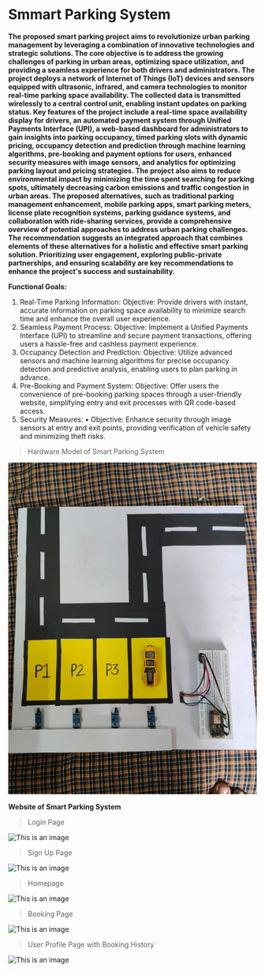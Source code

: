 # Smmart Parking System

**The proposed smart parking project aims to revolutionize urban parking management by leveraging a combination of innovative technologies and strategic solutions. The core objective is to address the growing challenges of parking in urban areas, optimizing space utilization, and providing a seamless experience for both drivers and administrators. The project deploys a network of Internet of Things (IoT) devices and sensors equipped with ultrasonic, infrared, and camera technologies to monitor real-time parking space availability. The collected data is transmitted wirelessly to a central control unit, enabling instant updates on parking status.
Key features of the project include a real-time space availability display for drivers, an automated payment system through Unified Payments Interface (UPI), a web-based dashboard for administrators to gain insights into parking occupancy, timed parking slots with dynamic pricing, occupancy detection and prediction through machine learning algorithms, pre-booking and payment options for users, enhanced security measures with image sensors, and analytics for optimizing parking layout and pricing strategies. The project also aims to reduce environmental impact by minimizing the time spent searching for parking spots, ultimately decreasing carbon emissions and traffic congestion in urban areas.
The proposed alternatives, such as traditional parking management enhancement, mobile parking apps, smart parking meters, license plate recognition systems, parking guidance systems, and collaboration with ride-sharing services, provide a comprehensive overview of potential approaches to address urban parking challenges. The recommendation suggests an integrated approach that combines elements of these alternatives for a holistic and effective smart parking solution. Prioritizing user engagement, exploring public-private partnerships, and ensuring scalability are key recommendations to enhance the project's success and sustainability.**

**Functional Goals:**
1. Real-Time Parking Information:
Objective: Provide drivers with instant, accurate information on parking space availability to minimize search time and enhance the overall user experience.
2. Seamless Payment Process:
Objective: Implement a Unified Payments Interface (UPI) to streamline and secure payment transactions, offering users a hassle-free and cashless payment experience.
3. Occupancy Detection and Prediction:
Objective: Utilize advanced sensors and machine learning algorithms for precise occupancy detection and predictive analysis, enabling users to plan parking in advance.
4. Pre-Booking and Payment System:
Objective: Offer users the convenience of pre-booking parking spaces through a user-friendly website, simplifying entry and exit processes with QR code-based access.
5. Security Measures:
•
Objective: Enhance security through image sensors at entry and exit points, providing verification of vehicle safety and minimizing theft risks.

>Hardware Model of Smart Parking System

![This is an image](/Result/model.jpg)

**Website of Smart Parking System**

>Login Page

![This is an image](/Results/Login.jpg)


>Sign Up Page

![This is an image](/Results/SignUp.jpg)


>Homepage

![This is an image](/Results/Index.jpg)


>Booking Page

![This is an image](/Results/Booking.jpg)


>User Profile Page with Booking History

![This is an image](/Results/UserProfile.jpg)
